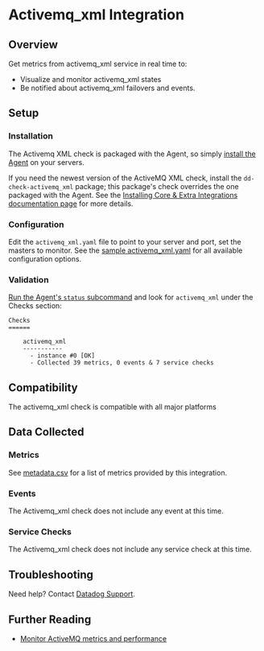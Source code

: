# Activemq_xml Integration

## Overview

Get metrics from activemq_xml service in real time to:

* Visualize and monitor activemq_xml states
* Be notified about activemq_xml failovers and events.

## Setup
### Installation

The Activemq XML check is packaged with the Agent, so simply [install the Agent](https://app.datadoghq.com/account/settings#agent) on your servers.

If you need the newest version of the ActiveMQ XML check, install the `dd-check-activemq_xml` package; this package's check overrides the one packaged with the Agent. See the [Installing Core & Extra Integrations documentation page](https://docs.datadoghq.com/agent/faq/install-core-extra/) for more details.

### Configuration

Edit the `activemq_xml.yaml` file to point to your server and port, set the masters to monitor. See the [sample activemq_xml.yaml](https://github.com/DataDog/integrations-core/blob/master/activemq_xml/conf.yaml.example) for all available configuration options.

### Validation

[Run the Agent's `status` subcommand](https://docs.datadoghq.com/agent/faq/agent-commands/#agent-status-and-information) and look for `activemq_xml` under the Checks section:

    Checks
    ======

        activemq_xml
        -----------
          - instance #0 [OK]
          - Collected 39 metrics, 0 events & 7 service checks

## Compatibility

The activemq_xml check is compatible with all major platforms

## Data Collected
### Metrics
See [metadata.csv](https://github.com/DataDog/integrations-core/blob/master/activemq_xml/metadata.csv) for a list of metrics provided by this integration.

### Events
The Activemq_xml check does not include any event at this time.

### Service Checks
The Activemq_xml check does not include any service check at this time.

## Troubleshooting
Need help? Contact [Datadog Support](http://docs.datadoghq.com/help/).

## Further Reading

* [Monitor ActiveMQ metrics and performance](https://www.datadoghq.com/blog/monitor-activemq-metrics-performance/)
